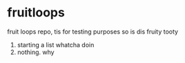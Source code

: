 # fruitloops
fruit loops repo, tis for testing purposes
so is dis
fruity tooty
1. starting a list
  whatcha doin
2. nothing. why
